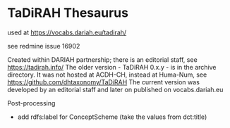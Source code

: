 # TaDiRAH Thesaurus

used at https://vocabs.dariah.eu/tadirah/ 

see redmine issue 16902

Created within DARIAH partnership; there is an editorial staff, see https://tadirah.info/
The older version - TaDiRAH 0.x.y - is in the archive directory. It was not hosted at ACDH-CH, instead at Huma-Num, see https://github.com/dhtaxonomy/TaDiRAH
The current version was developed by an editorial staff and later on published on vocabs.dariah.eu

Post-processing
* add rdfs:label for ConceptScheme (take the values from dct:title)
